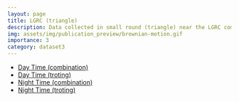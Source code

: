 ```yaml
---
layout: page
title: LGRC (triangle)
description: Data collected in small round (triangle) near the LGRC complex
img: assets/img/publication_preview/brownian-motion.gif
importance: 3
category: dataset3
---
```


- [Day Time (combination)](https://drive.google.com/file/d/1itKEmf5EnTgz5oYZXPKgkuK75i5r3QKO/view?usp=drive_link)
- [Day Time (troting)](https://drive.google.com/file/d/1q_j25u8q8fM-zsni7Stk0tdA4Hhu1m4H/view?usp=drive_link)
- [Night Time (combination)](https://drive.google.com/file/d/1n-b9MHOjQtZMynM_UCMcPd8-6qAbRKn6/view?usp=drive_link)
- [Night Time (troting)](https://drive.google.com/file/d/1n1y4GZwQ_6izuHCrSwf9phyJY2r_E-6e/view?usp=drive_link)
